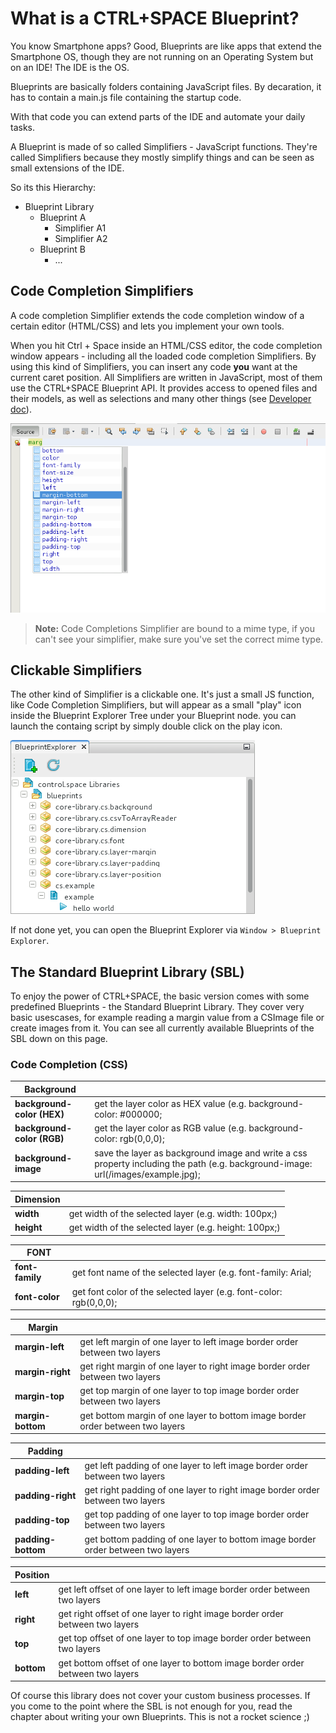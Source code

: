 
# What is a CTRL+SPACE Blueprint? #

You know Smartphone apps? Good, Blueprints are like apps that extend the Smartphone OS, though they are not running on an Operating System but on an IDE! The IDE is the OS.

Blueprints are basically folders containing JavaScript files.
By decaration, it has to contain a main.js file containing the startup code.

With that code you can extend parts of the IDE and automate your daily tasks.

A Blueprint is made of so called Simplifiers - JavaScript functions. They're called Simplifiers because they mostly simplify things and can be seen as small extensions of the IDE.

So its this Hierarchy:

* Blueprint Library
    * Blueprint A
        * Simplifier A1
        * Simplifier A2
    * Blueprint B
        * ...

## Code Completion Simplifiers ##

A code completion Simplifier extends the code completion window of a certain editor (HTML/CSS) and lets you implement your own tools.

When you hit Ctrl + Space inside an HTML/CSS editor, the code completion window appears - including all the loaded code completion Simplifiers.
By using this kind of Simplifiers, you can insert any code **you** want at the current caret position. All Simplifiers are written in JavaScript,
most of them use the CTRL+SPACE Blueprint API. It provides access to opened files and their models, as well as selections and many other things 
(see [Developer doc](/developer/api/index.md)).

![Execute Blueprints by Code Completion](/images/sbl_code_completion_simplifier.png)

> **Note:** Code Completions Simplifier are bound to a mime type, if you can't see your simplifier, make sure you've set the correct mime type.

## Clickable Simplifiers  ##

The other kind of Simplifier is a clickable one. It's just a small JS function, like Code Completion Simplifiers, but will appear as a small "play" icon inside the Blueprint Explorer Tree under your Blueprint node.
you can launch the containg script by simply double click on the play icon.

![Execute clickable simplifiers](/images/sbl_clickable_simplifier.png)

If not done yet, you can open the Blueprint Explorer via `Window > Blueprint Explorer`.

## The Standard Blueprint Library (SBL) ##

To enjoy the power of CTRL+SPACE, the basic version comes with some predefined Blueprints - the Standard Blueprint Library.
They cover very basic usescases, for example reading a margin value from a CSImage file or create images from it.
You can see all currently available Blueprints of the SBL down on this page.

### Code Completion (CSS) ###

|Background||
|-|-|
| **background-color (HEX)** | get the layer color as HEX value (e.g. background-color: #000000; |
| **background-color (RGB)** | get the layer color as RGB value (e.g. background-color: rgb(0,0,0); |
| **background-image** | save the layer as background image and write a css property including the path (e.g. background-image: url(/images/example.jpg); |

|Dimension||
|-|-|
| **width** | get width of the selected layer (e.g. width: 100px;) |
| **height** | get width of the selected layer (e.g. height: 100px;) |

|FONT||
|-|-|
| **font-family** | get font name of the selected layer (e.g. font-family: Arial; |
| **font-color** | get font color of the selected layer (e.g. font-color: rgb(0,0,0); |

|Margin||
|-|-|
| **margin-left** | get left margin of one layer to left image border order between two layers |
| **margin-right** | get right margin of one layer to right image border order between two layers |
| **margin-top** | get top margin of one layer to top image border order between two layers |
| **margin-bottom** | get bottom margin of one layer to bottom image border order between two layers |

|Padding||
|-|-|
| **padding-left** | get left padding of one layer to left image border order between two layers |
| **padding-right** | get right padding of one layer to right image border order between two layers |
| **padding-top** | get top padding of one layer to top image border order between two layers |
| **padding-bottom** | get bottom padding of one layer to bottom image border order between two layers |

|Position||
|-|-|
| **left** | get left offset of one layer to left image border order between two layers |
| **right** | get right offset of one layer to right image border order between two layers |
| **top** | get top offset of one layer to top image border order between two layers |
| **bottom** | get bottom offset of one layer to bottom image border order between two layers |

Of course this library does not cover your custom business processes. If you come to the point where the SBL is not enough
for you, read the chapter about writing your own Blueprints. This is not a rocket science ;)